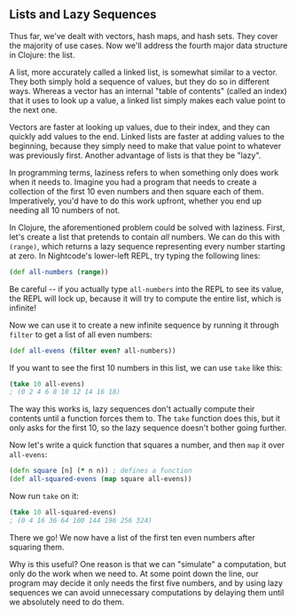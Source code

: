 ## Lists and Lazy Sequences

Thus far, we've dealt with vectors, hash maps, and hash sets. They cover the majority of use cases. Now we'll address the fourth major data structure in Clojure: the list.

A list, more accurately called a linked list, is somewhat similar to a vector. They both simply hold a sequence of values, but they do so in different ways. Whereas a vector has an internal "table of contents" (called an index) that it uses to look up a value, a linked list simply makes each value point to the next one.

Vectors are faster at looking up values, due to their index, and they can quickly add values to the end. Linked lists are faster at adding values to the beginning, because they simply need to make that value point to whatever was previously first. Another advantage of lists is that they be "lazy".

In programming terms, laziness refers to when something only does work when it needs to. Imagine you had a program that needs to create a collection of the first 10 even numbers and then square each of them. Imperatively, you'd have to do this work upfront, whether you end up needing all 10 numbers of not.

In Clojure, the aforementioned problem could be solved with laziness. First, let's create a list that pretends to contain *all* numbers. We can do this with `(range)`, which returns a lazy sequence representing every number starting at zero. In Nightcode's lower-left REPL, try typing the following lines:

```clojure
(def all-numbers (range))
```

Be careful -- if you actually type `all-numbers` into the REPL to see its value, the REPL will lock up, because it will try to compute the entire list, which is infinite!

Now we can use it to create a new infinite sequence by running it through `filter` to get a list of all even numbers:

```clojure
(def all-evens (filter even? all-numbers))
```

If you want to see the first 10 numbers in this list, we can use `take` like this:

```clojure
(take 10 all-evens)
; (0 2 4 6 8 10 12 14 16 18)
```

The way this works is, lazy sequences don't actually compute their contents until a function forces them to. The `take` function does this, but it only asks for the first 10, so the lazy sequence doesn't bother going further.

Now let's write a quick function that squares a number, and then `map` it over `all-evens`:

```clojure
(defn square [n] (* n n)) ; defines a function
(def all-squared-evens (map square all-evens))
```

Now run `take` on it:

```clojure
(take 10 all-squared-evens)
; (0 4 16 36 64 100 144 196 256 324)
```

There we go! We now have a list of the first ten even numbers after squaring them.

Why is this useful? One reason is that we can "simulate" a computation, but only do the work when we need to. At some point down the line, our program may decide it only needs the first five numbers, and by using lazy sequences we can avoid unnecessary computations by delaying them until we absolutely need to do them.
